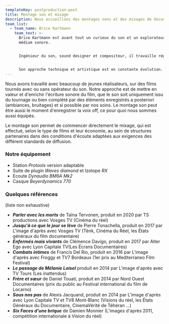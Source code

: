 ```yaml
---
templateKey: postproduction-post
title: Montage son et mixage
description: Nous accueillons des montages sons et des mixages de documentaires depuis 2011.
team_list:
  - team_name: Brice Kartmann
    team_text: >-
      Brice Kartmann est avant tout un curieux du son et un explorateur du
      médium sonore. 


      Ingénieur du son, sound designer et compositeur, il travaille régulièrement dans le cinéma documentaire (productions Nord-Ouest, l’image d’après, Alter Ego, TS productions), dans la production musicale (labels Kithibong, Un Je Ne Sais Quoi) et pour le spectacle vivant comme régisseur son et compositeur (Ensemble Tachycardie, Théâtre à cru, Demesten Titip, Collectif impatience) et comme intervenant pour des ateliers artistiques incluant de la réalisation sonore (Compagnie Marouchka, L'Intention Publique).


      Son approche technique et artistique est en constante évolution.
---
```

Nous avons travaillé avec beaucoup de jeunes réalisateurs, sur des films tournés avec ou sans opérateur du son. Notre approche est de mettre en valeur et d'enrichir l'écriture sonore du film, que le son soit uniquement issu du tournage ou bien complété par des éléments enregistrés a posteriori (ambiances, bruitages) et si possible par nos soins. Le montage son peut être aussi le moment d'enregistrer la voix off, ce pour quoi nous sommes aussi équipés.

Le montage son permet de commencer directement le mixage, qui est effectué, selon le type de films et leur économie, au sein de structures partenaires dans des conditions d'écoute adaptées aux exigences des différent standards de diffusion.

### Notre équipement

* Station *Protools* version adaptable
* Suite de plugin *Waves diamond* et Izotope *RX*
* Ecoute *Dynaudio BM6A Mk2*
* Casque *Beyerdynamics 770*

### Quelques références

(liste non exhaustive)

* ***Parler avec les morts*** de Taïna Tervonen, produit en 2020 par TS productions avec Vosges TV (Cinéma du réel)
* ***Jusqu'à ce que le jour se lève*** de Pierre Tonachella, produit en 2017 par L'image d'après avec Vosges TV (Tënk, Cinéma du Réel, les États généraux du film documentaire)
* ***Enfermés mais vivants*** de Clémence Davigo, produit en 2017 par Alter Ego avec Lyon Capitale TV(Les Écrans Documentaires)
* ***Combats intimes*** de Francis Del Rio, produit en 2016 par L'image d'après avec Froggy et TV7 Bordeaux (1er prix au Mediterraneo Film Festival)
* ***Le passage de Mélanie Loisel*** produit en 2014 par L'image d'après avec TV Tours (Les inattendus)
* ***Frère et sœur*** de Daniel Touati, produit en 2014 par Nord Ouest Documentaires (prix du public au Festival international du film de Locarno)
* ***Sous nos pas*** de Alexis Jacquand, produit en 2014 par L'image d'après avec Lyon Capitale TV et TV8 Mont-Blanc (Visions du réel, les États Généraux du Documentaire, CinemaVérité de Téhéran ...)
* ***Six Faces d'une brique*** de Damien Monnier (L'images d'après 2011, compétition internationale à Vision du réel)